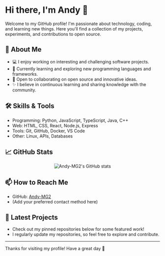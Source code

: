 # Hi there, I'm Andy 👋

Welcome to my GitHub profile! I'm passionate about technology, coding, and learning new things. Here you'll find a collection of my projects, experiments, and contributions to open source.

## 🚀 About Me

- 💻 I enjoy working on interesting and challenging software projects.
- 🌱 Currently learning and exploring new programming languages and frameworks.
- 🤝 Open to collaborating on open source and innovative ideas.
- ✨ I believe in continuous learning and sharing knowledge with the community.

## 🛠️ Skills & Tools

- Programming: Python, JavaScript, TypeScript, Java, C++
- Web: HTML, CSS, React, Node.js, Express
- Tools: Git, GitHub, Docker, VS Code
- Other: Linux, APIs, Databases

## 📈 GitHub Stats

<p align="center">
  <img src="https://github-readme-stats.vercel.app/api?username=Andy-MG2&show_icons=true&theme=default" alt="Andy-MG2's GitHub stats" />
</p>

## 📫 How to Reach Me

- GitHub: [Andy-MG2](https://github.com/Andy-MG2)
- (Add your preferred contact method here)

## 📝 Latest Projects

- Check out my pinned repositories below for some featured work!
- I regularly update my repositories, so feel free to explore and contribute.

---

Thanks for visiting my profile! Have a great day 🚀
